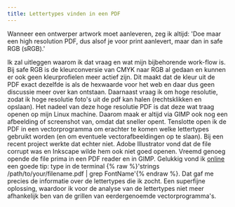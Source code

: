 ```yaml
---
title: Lettertypes vinden in een PDF
---
```


Wanneer een ontwerper artwork moet aanleveren, zeg ik altijd: 'Doe maar een high resolution PDF, dus alsof je voor print aanlevert, maar dan in safe RGB (sRGB).' 

Ik zal uitleggen waarom ik dat vraag en wat mijn bijbehorende work-flow is. Bij safe RGB is de kleurconversie van CMYK naar RGB al gedaan en kunnen er ook geen kleurprofielen meer actief zijn. Dit maakt dat de kleur uit de PDF exact dezelfde is als de hexwaarde voor het web en daar dus geen discussie meer over kan ontstaan. Daarnaast vraag ik om hoge resolutie, zodat ik hoge resolutie foto's uit de pdf kan halen (rechtsklikken en opslaan). Het nadeel van deze hoge resolutie PDF is dat deze wat traag openen op mijn Linux machine. Daarom maak er altijd via GIMP ook nog een afbeelding of screenshot van, omdat dat sneller opent. Tenslotte open ik de PDF in een vectorprogramma om erachter te komen welke lettertypes gebruikt worden (en om eventuele vectorafbeeldingen op te slaan). Bij een recent project werkte dat echter niet. Adobe Illustrator vond dat de file corrupt was en Inkscape wilde hem ook niet goed openen. Vreemd genoeg opende de file prima in een PDF reader en in GIMP. Gelukkig vond ik [online](http://www.documentsnap.com/find-fonts-pdf/) een goede tip: type in de terminal {% raw %}'strings /path/to/your/filename.pdf | grep FontName'{% endraw %}. Dat gaf me precies de informatie over de lettertypes die ik zocht. Een superfijne oplossing, waardoor ik voor de analyse van de lettertypes niet meer afhankelijk ben van de grillen van eerdergenoemde vectorprogramma's.